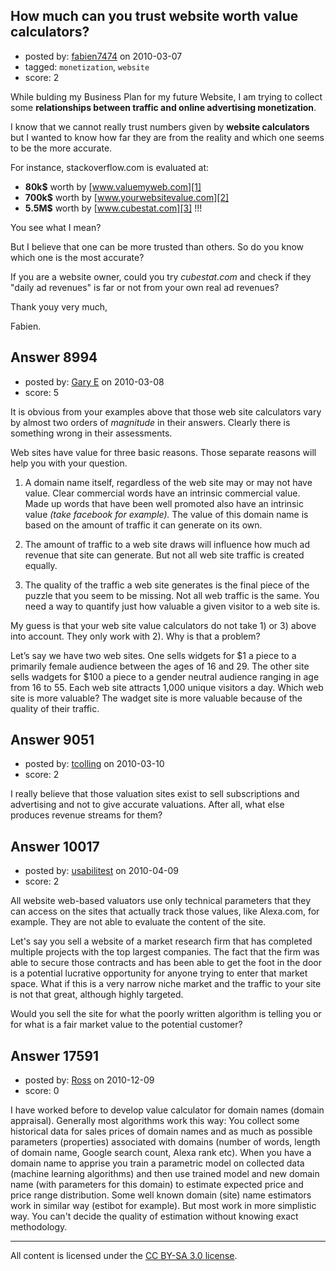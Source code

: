 ## How much can you trust website worth value calculators?

- posted by: [fabien7474](https://stackexchange.com/users/-1/1086-fabien7474) on 2010-03-07
- tagged: `monetization`, `website`
- score: 2

While bulding my Business Plan for my future Website, I am trying to collect some **relationships between traffic and online advertising monetization**.

I know that we cannot really trust numbers given by **website calculators** but I wanted to know how far they are from the reality and which one seems to be the more accurate.

For instance, stackoverflow.com is evaluated at:

 - **80k$** worth by [www.valuemyweb.com][1]
 - **700k$** worth by [www.yourwebsitevalue.com][2]
 - **5.5M$** worth by [www.cubestat.com][3] !!!

You see what I mean?

But I believe that one can be more trusted than others. So do you know which one is the most accurate?

If you are a website owner, could you try *cubestat.com* and check if they "daily ad revenues" is far or not from your own real ad revenues?

Thank youy very much,

Fabien.


  [1]: http://www.valuemyweb.com
  [2]: http://www.yourwebsitevalue.com
  [3]: http://www.cubestat.com


## Answer 8994

- posted by: [Gary E](https://stackexchange.com/users/-1/2587-gary-e) on 2010-03-08
- score: 5

It is obvious from your examples above that those web site calculators vary by almost two orders of *magnitude* in their answers. Clearly there is something wrong in their assessments.

Web sites have value for three basic reasons. Those separate reasons will help you with your question.

 1. A domain name itself, regardless of the web site may or may not have value. Clear commercial words have an intrinsic commercial value. Made up words that have been well promoted also have an intrinsic value *(take facebook for example).* The value of this domain name is based on the amount of traffic it can generate on its own.

 2. The amount of traffic to a web site draws will influence how much ad revenue that site can generate. But not all web site traffic is created equally.

 3. The quality of the traffic a web site generates is the final piece of the puzzle that you seem to be missing. Not all web traffic is the same. You need a way to quantify just how valuable a given visitor to a web site is.

My guess is that your web site value calculators do not take 1) or 3) above into account. They only work with 2). Why is that a problem?

Let’s say we have two web sites. One sells widgets for $1 a piece to a primarily female audience between the ages of 16 and 29. The other site sells wadgets for $100 a piece to a gender neutral audience ranging in age from 16 to 55. Each web site attracts 1,000 unique visitors a day. Which web site is more valuable? The wadget site is more valuable because of the quality of their traffic.



## Answer 9051

- posted by: [tcolling](https://stackexchange.com/users/-1/2813-tcolling) on 2010-03-10
- score: 2

I really believe that those valuation sites exist to sell subscriptions and advertising and not to give accurate valuations.  After all, what else produces revenue streams for them?


## Answer 10017

- posted by: [usabilitest](https://stackexchange.com/users/-1/3024-usabilitest) on 2010-04-09
- score: 2

All website web-based valuators use only technical parameters that they can access on the sites that actually track those values, like Alexa.com, for example. They are not able to evaluate the content of the site. 

Let's say you sell a website of a market research firm that has completed multiple projects with the top largest companies. The fact that the firm was able to secure those contracts and has been able to get the foot in the door is a potential lucrative opportunity for anyone trying to enter that market space. What if this is a very narrow niche market and the traffic to your site is not that great, although highly targeted.

Would you sell the site for what the poorly written algorithm is telling you or for what is a fair market value to the potential customer?


## Answer 17591

- posted by: [Ross](https://stackexchange.com/users/-1/1390-ross) on 2010-12-09
- score: 0

I have worked before to develop value calculator for domain names (domain appraisal). Generally most algorithms work this way: You collect some historical data for sales prices of domain names and as much as possible parameters (properties) associated with domains (number of words, length of domain name, Google search count, Alexa rank etc). When you have a domain name to apprise you train a parametric model on collected data (machine learning algorithms) and then use trained model and new domain name (with parameters for this domain) to estimate expected price and price range distribution. Some well known domain (site) name estimators work in similar way (estibot for example). But most work in more simplistic way. You can't decide the quality of estimation without knowing exact methodology.



---

All content is licensed under the [CC BY-SA 3.0 license](https://creativecommons.org/licenses/by-sa/3.0/).

